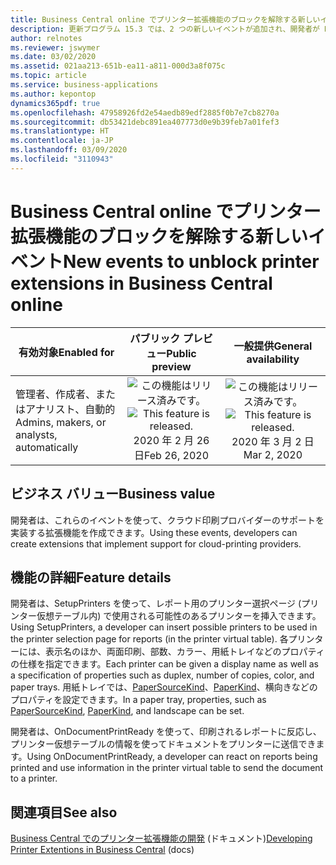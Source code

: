 ```yaml
---
title: Business Central online でプリンター拡張機能のブロックを解除する新しいイベント
description: 更新プログラム 15.3 では、2 つの新しいイベントが追加され、開発者が Business Central online の直接印刷シナリオ (SetupPrinters と OnDocumentPrintReady) のブロックを解除できるようになります。
author: relnotes
ms.reviewer: jswymer
ms.date: 03/02/2020
ms.assetid: 021aa213-651b-ea11-a811-000d3a8f075c
ms.topic: article
ms.service: business-applications
ms.author: kepontop
dynamics365pdf: true
ms.openlocfilehash: 47958926fd2e54aedb89edf2885f0b7e7cb8270a
ms.sourcegitcommit: db53421debc891ea407773d0e9b39feb7a01fef3
ms.translationtype: HT
ms.contentlocale: ja-JP
ms.lasthandoff: 03/09/2020
ms.locfileid: "3110943"
---
```

# <a name="new-events-to-unblock-printer-extensions-in-business-central-online"></a><span data-ttu-id="ec899-103">Business Central online でプリンター拡張機能のブロックを解除する新しいイベント</span><span class="sxs-lookup"><span data-stu-id="ec899-103">New events to unblock printer extensions in Business Central online</span></span>


| <span data-ttu-id="ec899-104">有効対象</span><span class="sxs-lookup"><span data-stu-id="ec899-104">Enabled for</span></span>    |  <span data-ttu-id="ec899-105">パブリック プレビュー</span><span class="sxs-lookup"><span data-stu-id="ec899-105">Public preview</span></span> | <span data-ttu-id="ec899-106">一般提供</span><span class="sxs-lookup"><span data-stu-id="ec899-106">General availability</span></span> | 
| ---------- | :----------: |:----------: |
|<span data-ttu-id="ec899-107">管理者、作成者、またはアナリスト、自動的</span><span class="sxs-lookup"><span data-stu-id="ec899-107">Admins, makers, or analysts, automatically</span></span>|<span data-ttu-id="ec899-108">![この機能はリリース済みです。](/dynamics365-release-plan/media/green-checkmark.png "この機能はリリース済みです。")</span><span class="sxs-lookup"><span data-stu-id="ec899-108">![This feature is released.](/dynamics365-release-plan/media/green-checkmark.png "This feature is released.")</span></span> <span data-ttu-id="ec899-109">2020 年 2 月 26 日</span><span class="sxs-lookup"><span data-stu-id="ec899-109">Feb 26, 2020</span></span>| <span data-ttu-id="ec899-110">![この機能はリリース済みです。](/dynamics365-release-plan/media/green-checkmark.png "この機能はリリース済みです。")</span><span class="sxs-lookup"><span data-stu-id="ec899-110">![This feature is released.](/dynamics365-release-plan/media/green-checkmark.png "This feature is released.")</span></span> <span data-ttu-id="ec899-111">2020 年 3 月 2 日</span><span class="sxs-lookup"><span data-stu-id="ec899-111">Mar 2, 2020</span></span>|


## <a name="business-value"></a><span data-ttu-id="ec899-112">ビジネス バリュー</span><span class="sxs-lookup"><span data-stu-id="ec899-112">Business value</span></span>
<!-- bv start -->
<span data-ttu-id="ec899-113">開発者は、これらのイベントを使って、クラウド印刷プロバイダーのサポートを実装する拡張機能を作成できます。</span><span class="sxs-lookup"><span data-stu-id="ec899-113">Using these events, developers can create extensions that implement support for cloud-printing providers.</span></span>
<!-- bv end -->



## <a name="feature-details"></a><span data-ttu-id="ec899-114">機能の詳細</span><span class="sxs-lookup"><span data-stu-id="ec899-114">Feature details</span></span>
<!--feature detail start -->
<span data-ttu-id="ec899-115">開発者は、SetupPrinters を使って、レポート用のプリンター選択ページ (プリンター仮想テーブル内) で使用される可能性のあるプリンターを挿入できます。</span><span class="sxs-lookup"><span data-stu-id="ec899-115">Using SetupPrinters, a developer can insert possible printers to be used in the printer selection page for reports (in the printer virtual table).</span></span> <span data-ttu-id="ec899-116">各プリンターには、表示名のほか、両面印刷、部数、カラー、用紙トレイなどのプロパティの仕様を指定できます。</span><span class="sxs-lookup"><span data-stu-id="ec899-116">Each printer can be given a display name as well as a specification of properties such as duplex, number of copies, color, and paper trays.</span></span> <span data-ttu-id="ec899-117">用紙トレイでは、[PaperSourceKind](https://docs.microsoft.com/dotnet/api/system.drawing.printing.papersourcekind?view=netframework-4.8)、[PaperKind](https://docs.microsoft.com/dotnet/api/system.drawing.printing.paperkind?view=netframework-4.8)、横向きなどのプロパティを設定できます。</span><span class="sxs-lookup"><span data-stu-id="ec899-117">In a paper tray, properties, such as [PaperSourceKind](https://docs.microsoft.com/dotnet/api/system.drawing.printing.papersourcekind?view=netframework-4.8), [PaperKind](https://docs.microsoft.com/dotnet/api/system.drawing.printing.paperkind?view=netframework-4.8), and landscape can be set.</span></span>

<span data-ttu-id="ec899-118">開発者は、OnDocumentPrintReady を使って、印刷されるレポートに反応し、プリンター仮想テーブルの情報を使ってドキュメントをプリンターに送信できます。</span><span class="sxs-lookup"><span data-stu-id="ec899-118">Using OnDocumentPrintReady, a developer can react on reports being printed and use information in the printer virtual table to send the document to a printer.</span></span>
<!--feature detail end -->










## <a name="see-also"></a><span data-ttu-id="ec899-119">関連項目</span><span class="sxs-lookup"><span data-stu-id="ec899-119">See also</span></span>

<span data-ttu-id="ec899-120">[Business Central でのプリンター拡張機能の開発](https://docs.microsoft.com/dynamics365/business-central/dev-itpro/developer/devenv-reports-printing) (ドキュメント)</span><span class="sxs-lookup"><span data-stu-id="ec899-120">[Developing Printer Extentions in Business Central](https://docs.microsoft.com/dynamics365/business-central/dev-itpro/developer/devenv-reports-printing) (docs)</span></span>
